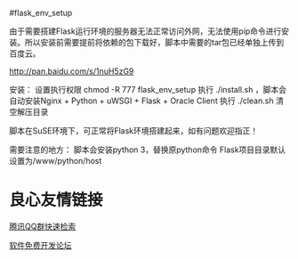 #flask_env_setup

由于需要搭建Flask运行环境的服务器无法正常访问外网，无法使用pip命令进行安装。所以安装前需要提前将依赖的包下载好，脚本中需要的tar包已经单独上传到百度云。

http://pan.baidu.com/s/1nuH5zG9

安装：
	设置执行权限 chmod -R 777 flask_env_setup
	执行 ./install.sh ，脚本会自动安装Nginx + Python + uWSGI + Flask + Oracle Client
	执行 ./clean.sh 清空解压目录

脚本在SuSE环境下，可正常将Flask环境搭建起来，如有问题欢迎指正！

需要注意的地方：
	脚本会安装python 3，替换原python命令
	Flask项目目录默认设置为/www/python/host


 # 良心友情链接

[腾讯QQ群快速检索](http://u.720life.cn/s/8cf73f7c)

[软件免费开发论坛](http://u.720life.cn/s/bbb01dc0)